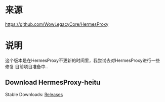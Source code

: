 # 来源
https://github.com/WowLegacyCore/HermesProxy

# 说明
这个版本是在HermesProxy不更新的时间里，我尝试去对HermesProxy进行一些修复
目前项目准备中..

## Download HermesProxy-heitu
Stable Downloads: [Releases](https://github.com/WowLegacyCore/HermesProxy/releases)
